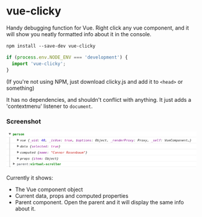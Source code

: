 # vue-clicky
Handy debugging function for Vue. Right click any vue component, and it will show you neatly formatted info about it in the console.

```
npm install --save-dev vue-clicky
```
```javascript
if (process.env.NODE_ENV === 'development') {
  import 'vue-clicky';
}
```
(If you're not using NPM, just download clicky.js and add it to `<head>` or something)

It has no dependencies, and shouldn't conflict with anything. It just adds a 'contextmenu' listener to `document`.

### Screenshot
![screenshot](https://github.com/Herteby/vue-clicky/blob/master/screenshot.png)

Currently it shows:
* The Vue component object
* Current data, props and computed properties
* Parent component. Open the parent and it will display the same info about it.
